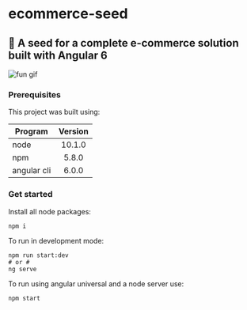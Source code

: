 # ecommerce-seed
## 🛒 A seed for a complete e-commerce solution built with Angular 6


![fun gif](https://data.whicdn.com/images/223250605/original.gif)

### Prerequisites
This project was built using:

| Program       | Version       |
| ------------- |:-------------:|
| node          | 10.1.0        |
| npm           | 5.8.0         |
| angular cli   | 6.0.0         |

### Get started 
Install all node packages:
```
npm i
```

To run in development mode:
```
npm run start:dev
# or #
ng serve
```

To run using angular universal and a node server use:
```
npm start
```

